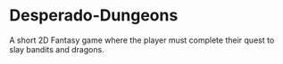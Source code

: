 # Desperado-Dungeons
A short 2D Fantasy game where the player must complete their quest to slay bandits and dragons.

